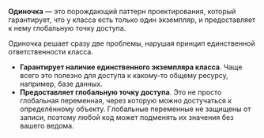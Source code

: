 **Одиночка** — это порождающий паттерн проектирования, который гарантирует, что у класса
есть только один экземпляр, и предоставляет к нему глобальную точку доступа.

Одиночка решает сразу две проблемы, нарушая принцип единственной ответственности класса.
* **Гарантирует наличие единственного экземпляра класса**.
Чаще всего это полезно для доступа к какому-то общему ресурсу, например, базе данных.
* **Предоставляет глобальную точку доступа**.
Это не просто глобальная переменная, через которую можно достучаться к определённому объекту. Глобальные переменные не защищены от записи, поэтому любой код может подменять их значения без вашего ведома.
